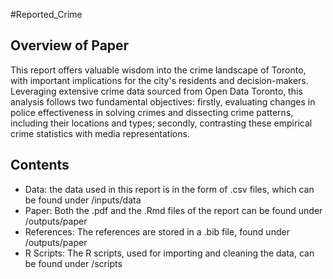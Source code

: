 #Reported_Crime

## Overview of Paper

This report offers valuable wisdom into the crime landscape of Toronto, with important implications for the city's residents and decision-makers. Leveraging extensive crime data sourced from Open Data Toronto, this analysis follows two fundamental objectives: firstly, evaluating changes in police effectiveness in solving crimes and dissecting crime patterns, including their locations and types; secondly, contrasting these empirical crime statistics with media representations.

## Contents

- Data: the data used in this report is in the form of .csv files, which can be found under /inputs/data
- Paper: Both the .pdf and the .Rmd files of the report can be found under /outputs/paper
- References: The references are stored in a .bib file, found under /outputs/paper
- R Scripts: The R scripts, used for importing and cleaning the data, can be found under /scripts 